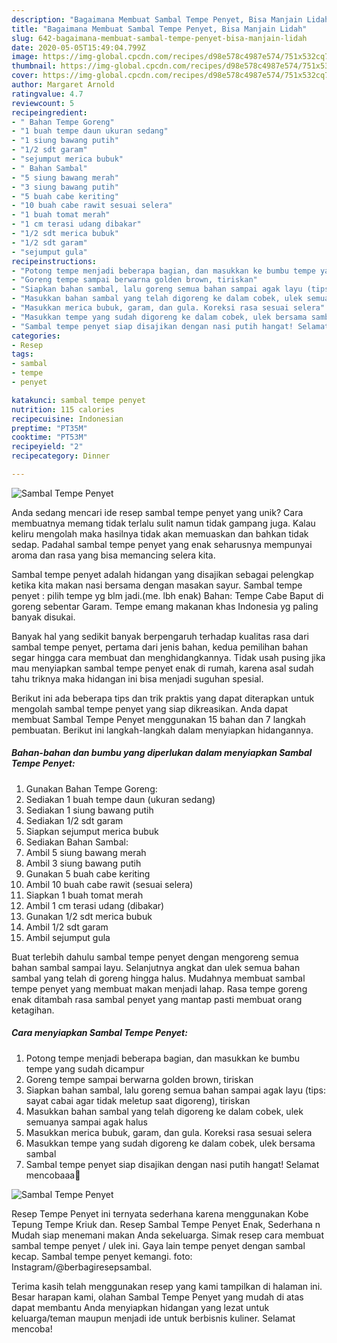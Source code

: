 ```yaml
---
description: "Bagaimana Membuat Sambal Tempe Penyet, Bisa Manjain Lidah"
title: "Bagaimana Membuat Sambal Tempe Penyet, Bisa Manjain Lidah"
slug: 642-bagaimana-membuat-sambal-tempe-penyet-bisa-manjain-lidah
date: 2020-05-05T15:49:04.799Z
image: https://img-global.cpcdn.com/recipes/d98e578c4987e574/751x532cq70/sambal-tempe-penyet-foto-resep-utama.jpg
thumbnail: https://img-global.cpcdn.com/recipes/d98e578c4987e574/751x532cq70/sambal-tempe-penyet-foto-resep-utama.jpg
cover: https://img-global.cpcdn.com/recipes/d98e578c4987e574/751x532cq70/sambal-tempe-penyet-foto-resep-utama.jpg
author: Margaret Arnold
ratingvalue: 4.7
reviewcount: 5
recipeingredient:
- " Bahan Tempe Goreng"
- "1 buah tempe daun ukuran sedang"
- "1 siung bawang putih"
- "1/2 sdt garam"
- "sejumput merica bubuk"
- " Bahan Sambal"
- "5 siung bawang merah"
- "3 siung bawang putih"
- "5 buah cabe keriting"
- "10 buah cabe rawit sesuai selera"
- "1 buah tomat merah"
- "1 cm terasi udang dibakar"
- "1/2 sdt merica bubuk"
- "1/2 sdt garam"
- "sejumput gula"
recipeinstructions:
- "Potong tempe menjadi beberapa bagian, dan masukkan ke bumbu tempe yang sudah dicampur"
- "Goreng tempe sampai berwarna golden brown, tiriskan"
- "Siapkan bahan sambal, lalu goreng semua bahan sampai agak layu (tips: sayat cabai agar tidak meletup saat digoreng), tiriskan"
- "Masukkan bahan sambal yang telah digoreng ke dalam cobek, ulek semuanya sampai agak halus"
- "Masukkan merica bubuk, garam, dan gula. Koreksi rasa sesuai selera"
- "Masukkan tempe yang sudah digoreng ke dalam cobek, ulek bersama sambal"
- "Sambal tempe penyet siap disajikan dengan nasi putih hangat! Selamat mencobaaa🤗"
categories:
- Resep
tags:
- sambal
- tempe
- penyet

katakunci: sambal tempe penyet 
nutrition: 115 calories
recipecuisine: Indonesian
preptime: "PT35M"
cooktime: "PT53M"
recipeyield: "2"
recipecategory: Dinner

---
```



![Sambal Tempe Penyet](https://img-global.cpcdn.com/recipes/d98e578c4987e574/751x532cq70/sambal-tempe-penyet-foto-resep-utama.jpg)

Anda sedang mencari ide resep sambal tempe penyet yang unik? Cara membuatnya memang tidak terlalu sulit namun tidak gampang juga. Kalau keliru mengolah maka hasilnya tidak akan memuaskan dan bahkan tidak sedap. Padahal sambal tempe penyet yang enak seharusnya mempunyai aroma dan rasa yang bisa memancing selera kita.

Sambal tempe penyet adalah hidangan yang disajikan sebagai pelengkap ketika kita makan nasi bersama dengan masakan sayur. Sambal tempe penyet : pilih tempe yg blm jadi.(me. lbh enak) Bahan: Tempe Cabe Baput di goreng sebentar Garam. Tempe emang makanan khas Indonesia yg paling banyak disukai.

Banyak hal yang sedikit banyak berpengaruh terhadap kualitas rasa dari sambal tempe penyet, pertama dari jenis bahan, kedua pemilihan bahan segar hingga cara membuat dan menghidangkannya. Tidak usah pusing jika mau menyiapkan sambal tempe penyet enak di rumah, karena asal sudah tahu triknya maka hidangan ini bisa menjadi suguhan spesial.


Berikut ini ada beberapa tips dan trik praktis yang dapat diterapkan untuk mengolah sambal tempe penyet yang siap dikreasikan. Anda dapat membuat Sambal Tempe Penyet menggunakan 15 bahan dan 7 langkah pembuatan. Berikut ini langkah-langkah dalam menyiapkan hidangannya.

<!--inarticleads1-->

##### Bahan-bahan dan bumbu yang diperlukan dalam menyiapkan Sambal Tempe Penyet:

1. Gunakan  Bahan Tempe Goreng:
1. Sediakan 1 buah tempe daun (ukuran sedang)
1. Sediakan 1 siung bawang putih
1. Sediakan 1/2 sdt garam
1. Siapkan sejumput merica bubuk
1. Sediakan  Bahan Sambal:
1. Ambil 5 siung bawang merah
1. Ambil 3 siung bawang putih
1. Gunakan 5 buah cabe keriting
1. Ambil 10 buah cabe rawit (sesuai selera)
1. Siapkan 1 buah tomat merah
1. Ambil 1 cm terasi udang (dibakar)
1. Gunakan 1/2 sdt merica bubuk
1. Ambil 1/2 sdt garam
1. Ambil sejumput gula


Buat terlebih dahulu sambal tempe penyet dengan mengoreng semua bahan sambal sampai layu. Selanjutnya angkat dan ulek semua bahan sambal yang telah di goreng hingga halus. Mudahnya membuat sambal tempe penyet yang membuat makan menjadi lahap. Rasa tempe goreng enak ditambah rasa sambal penyet yang mantap pasti membuat orang ketagihan. 

<!--inarticleads2-->

##### Cara menyiapkan Sambal Tempe Penyet:

1. Potong tempe menjadi beberapa bagian, dan masukkan ke bumbu tempe yang sudah dicampur
1. Goreng tempe sampai berwarna golden brown, tiriskan
1. Siapkan bahan sambal, lalu goreng semua bahan sampai agak layu (tips: sayat cabai agar tidak meletup saat digoreng), tiriskan
1. Masukkan bahan sambal yang telah digoreng ke dalam cobek, ulek semuanya sampai agak halus
1. Masukkan merica bubuk, garam, dan gula. Koreksi rasa sesuai selera
1. Masukkan tempe yang sudah digoreng ke dalam cobek, ulek bersama sambal
1. Sambal tempe penyet siap disajikan dengan nasi putih hangat! Selamat mencobaaa🤗
<img src="//assets-global.cpcdn.com/assets/icons/button_play-2c75c40dde080a61004c1f40b05d8f140eaff45d7e9e6481dc71c63d2e7c4909.png" alt="Sambal Tempe Penyet">

Resep Tempe Penyet ini ternyata sederhana karena menggunakan Kobe Tepung Tempe Kriuk dan. Resep Sambal Tempe Penyet Enak, Sederhana n Mudah siap menemani makan Anda sekeluarga. Simak resep cara membuat sambal tempe penyet / ulek ini. Gaya lain tempe penyet dengan sambal kecap. Sambal tempe penyet kemangi. foto: Instagram/@berbagiresepsambal. 

Terima kasih telah menggunakan resep yang kami tampilkan di halaman ini. Besar harapan kami, olahan Sambal Tempe Penyet yang mudah di atas dapat membantu Anda menyiapkan hidangan yang lezat untuk keluarga/teman maupun menjadi ide untuk berbisnis kuliner. Selamat mencoba!
